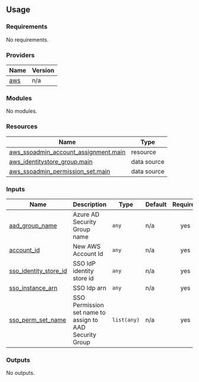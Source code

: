 ## Usage

<!--- BEGIN_TF_DOCS --->
### Requirements

No requirements.

### Providers

| Name | Version |
|------|---------|
| <a name="provider_aws"></a> [aws](#provider\_aws) | n/a |

### Modules

No modules.

### Resources

| Name | Type |
|------|------|
| [aws_ssoadmin_account_assignment.main](https://registry.terraform.io/providers/hashicorp/aws/latest/docs/resources/ssoadmin_account_assignment) | resource |
| [aws_identitystore_group.main](https://registry.terraform.io/providers/hashicorp/aws/latest/docs/data-sources/identitystore_group) | data source |
| [aws_ssoadmin_permission_set.main](https://registry.terraform.io/providers/hashicorp/aws/latest/docs/data-sources/ssoadmin_permission_set) | data source |

### Inputs

| Name | Description | Type | Default | Required |
|------|-------------|------|---------|:--------:|
| <a name="input_aad_group_name"></a> [aad\_group\_name](#input\_aad\_group\_name) | Azure AD Security Group name | `any` | n/a | yes |
| <a name="input_account_id"></a> [account\_id](#input\_account\_id) | New AWS Account Id | `any` | n/a | yes |
| <a name="input_sso_identity_store_id"></a> [sso\_identity\_store\_id](#input\_sso\_identity\_store\_id) | SSO IdP identity store id | `any` | n/a | yes |
| <a name="input_sso_instance_arn"></a> [sso\_instance\_arn](#input\_sso\_instance\_arn) | SSO Idp arn | `any` | n/a | yes |
| <a name="input_sso_perm_set_name"></a> [sso\_perm\_set\_name](#input\_sso\_perm\_set\_name) | SSO Permission set name to assign to AAD Security Group | `list(any)` | n/a | yes |

### Outputs

No outputs.

<!--- END_TF_DOCS --->
